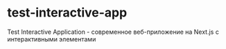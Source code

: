 # test-interactive-app
Test Interactive Application - современное веб-приложение на Next.js с интерактивными элементами
